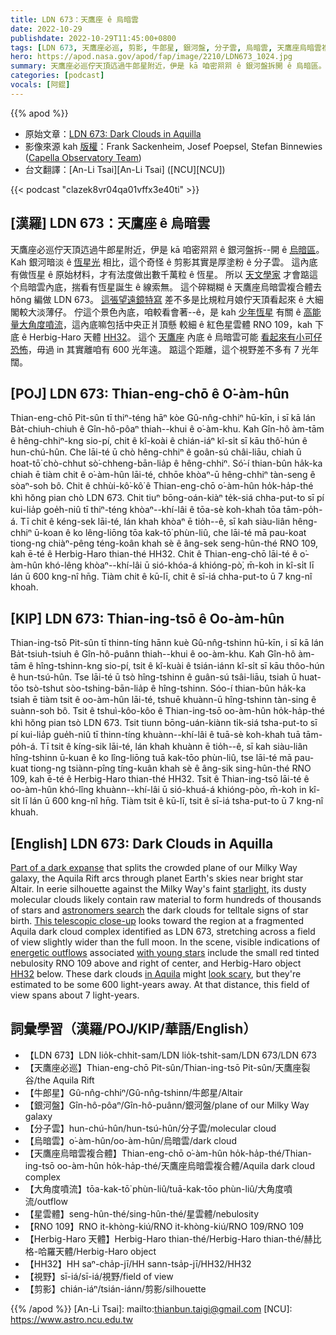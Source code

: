 ```yaml
---
title: LDN 673：天鷹座 ê 烏暗雲
date: 2022-10-29
publishdate: 2022-10-29T11:45:00+0800
tags: [LDN 673, 天鷹座必巡, 剪影, 牛郎星, 銀河盤, 分子雲, 烏暗雲, 天鷹座烏暗雲複合體, 大角度噴流, 星雲體, RNO 109, Herbig-Haro 天體, HH32, 視野]
hero: https://apod.nasa.gov/apod/fap/image/2210/LDN673_1024.jpg
summary: 天鷹座必巡佇天頂迒過牛郎星附近，伊是 kā 咱密喌喌 ê 銀河盤拆開 ê 烏暗區。
categories: [podcast]
vocals: [阿錕]
---
```


{{% apod %}}

- 原始文章：[LDN 673: Dark Clouds in Aquilla](https://apod.nasa.gov/apod/ap221029.html)
- 影像來源 kah [版權][copyright]：Frank Sackenheim, Josef Poepsel, Stefan Binnewies ([Capella Observatory Team](http://www.capella-observatory.com/Contact.htm))
- 台文翻譯：[An-Li Tsai][An-Li Tsai] ([NCU][NCU])

{{< podcast "clazek8vr04qa01vffx3e40ti" >}}

## [漢羅] LDN 673：天鷹座 ê 烏暗雲
天鷹座必巡佇天頂迒過牛郎星附近，伊是 kā 咱密喌喌 ê 銀河盤拆--開 ê [烏暗區][Part of a dark expanse]。
Kah 銀河暗淡 ê [恆星光][starlight] 相比，這个奇怪 ê 剪影其實是厚塗粉 ê 分子雲。
這內底有做恆星 ê 原始材料，才有法度做出數千萬粒 ê 恆星。
所以 [天文學家][astronomers search] 才會踮這个烏暗雲內底，揣看有恆星誕生 ê 線索無。
這个碎糊糊 ê 天鷹座烏暗雲複合體去 hŏng 編做 LDN 673。
[這張望遠鏡特寫][This telescopic close-up] 差不多是比規粒月娘佇天頂看起來 ê 大細閣較大淡薄仔。
佇這个景色內底，咱較看會著--ê，是 kah [少年恆星][with young stars] 有關 ê [高能量大角度噴流][energetic outflows]，這內底嘛包括中央正爿頂懸 較細 ê 紅色星雲體 RNO 109，kah 下底 ê Herbig-Haro 天體 [HH32][HH32]。
這个 [天鷹座][in Aquila] 內底 ê 烏暗雲可能 [看起來有小可仔恐怖][look scary t]，毋過 in 其實離咱有 600 光年遠。
踮這个距離，這个視野差不多有 7 光年闊。

## [POJ] LDN 673: Thian-eng-chō ê O͘-àm-hûn
Thian-eng-chō Pit-sûn tī thiⁿ-téng hāⁿ kòe Gû-nn̂g-chhiⁿ hū-kīn, i sī kā lán Ba̍t-chiuh-chiuh ê Gîn-hô-pôaⁿ thiah--khui ê o͘-àm-khu.
Kah Gîn-hô àm-tām ê hêng-chhiⁿ-kng sio-pí, chit ê kî-koài ê chián-iáⁿ kî-si̍t sī kāu thô͘-hún ê hun-chú-hûn.
Che lāi-té ū chò hêng-chhiⁿ ê goân-sú châi-liāu, chiah ū hoat-tō͘ chò-chhut sò͘-chheng-bān-lia̍p ê hêng-chhiⁿ.
Só͘-í thian-bûn ha̍k-ka chiah ē tiàm chit ê o͘-àm-hûn lāi-té, chhōe khòaⁿ-ū hêng-chhiⁿ tàn-seng ê sòaⁿ-soh bô.
Chit ê chhùi-kô͘-kô͘ ê Thian-eng-chō o͘-àm-hûn ho̍k-ha̍p-thé khì hŏng pian chò LDN 673.
Chit tiuⁿ bōng-oán-kiàⁿ te̍k-siá chha-put-to sī pí kui-lia̍p goe̍h-niû tī thiⁿ-téng khòaⁿ--khí-lâi ê tōa-sè koh-khah tōa tām-po̍h-á.
Tī chit ê kéng-sek lāi-té, lán khah khòaⁿ ē tio̍h--ê, sī kah siàu-liân hêng-chhiⁿ ū-koan ê ko lêng-liōng tōa kak-tō͘ phùn-liû, che lāi-té mā pau-koat tiong-ng chiàⁿ-pêng téng-koân khah sè ê âng-sek seng-hûn-thé RNO 109, kah ē-té ê Herbig-Haro thian-thé HH32.
Chit ê Thian-eng-chō lāi-té ê o͘-àm-hûn khó-lêng khòaⁿ--khí-lâi ū sió-khóa-á khióng-pò͘, m̄-koh in kî-si̍t lī lán ū 600 kng-nî hn̄g.
Tiàm chit ê kū-lī, chit ê sī-iá chha-put-to ū 7 kng-nî khoah.


## [KIP] LDN 673: Thian-ing-tsō ê Oo-àm-hûn
Thian-ing-tsō Pit-sûn tī thinn-tíng hānn kuè Gû-nn̂g-tshinn hū-kīn, i sī kā lán Ba̍t-tsiuh-tsiuh ê Gîn-hô-puânn thiah--khui ê oo-àm-khu.
Kah Gîn-hô àm-tām ê hîng-tshinn-kng sio-pí, tsit ê kî-kuài ê tsián-iánn kî-si̍t sī kāu thôo-hún ê hun-tsú-hûn.
Tse lāi-té ū tsò hîng-tshinn ê guân-sú tsâi-liāu, tsiah ū huat-tōo tsò-tshut sòo-tshing-bān-lia̍p ê hîng-tshinn.
Sóo-í thian-bûn ha̍k-ka tsiah ē tiàm tsit ê oo-àm-hûn lāi-té, tshuē khuànn-ū hîng-tshinn tàn-sing ê suànn-soh bô.
Tsit ê tshuì-kôo-kôo ê Thian-ing-tsō oo-àm-hûn ho̍k-ha̍p-thé khì hŏng pian tsò LDN 673.
Tsit tiunn bōng-uán-kiànn ti̍k-siá tsha-put-to sī pí kui-lia̍p gue̍h-niû tī thinn-tíng khuànn--khí-lâi ê tuā-sè koh-khah tuā tām-po̍h-á.
Tī tsit ê kíng-sik lāi-té, lán khah khuànn ē tio̍h--ê, sī kah siàu-liân hîng-tshinn ū-kuan ê ko lîng-liōng tuā kak-tōo phùn-liû, tse lāi-té mā pau-kuat tiong-ng tsiànn-pîng tíng-kuân khah sè ê âng-sik sing-hûn-thé RNO 109, kah ē-té ê Herbig-Haro thian-thé HH32.
Tsit ê Thian-ing-tsō lāi-té ê oo-àm-hûn khó-lîng khuànn--khí-lâi ū sió-khuá-á khióng-pòo, m̄-koh in kî-si̍t lī lán ū 600 kng-nî hn̄g.
Tiàm tsit ê kū-lī, tsit ê sī-iá tsha-put-to ū 7 kng-nî khuah.


## [English] LDN 673: Dark Clouds in Aquilla
[Part of a dark expanse][Part of a dark expanse] that splits the crowded plane of our Milky Way galaxy, the Aquila Rift arcs through planet Earth's skies near bright star Altair.
In eerie silhouette against the Milky Way's faint [starlight][starlight], its dusty molecular clouds likely contain raw material to form hundreds of thousands of stars and [astronomers search][astronomers search] the dark clouds for telltale signs of star birth.
[This telescopic close-up][This telescopic close-up] looks toward the region at a fragmented Aquila dark cloud complex identified as LDN 673, stretching across a field of view slightly wider than the full moon.
In the scene, visible indications of [energetic outflows][energetic outflows] associated [with young stars][with young stars] include the small red tinted nebulosity RNO 109 above and right of center, and Herbig-Haro object [HH32][HH32] below.
These dark clouds [in Aquila][in Aquila] might [look scary][look scary e], but they're estimated to be some 600 light-years away.
At that distance, this field of view spans about 7 light-years.

## 詞彙學習（漢羅/POJ/KIP/華語/English）
- 【LDN 673】LDN lio̍k-chhit-sam/LDN lio̍k-tshit-sam/LDN 673/LDN 673
- 【天鷹座必巡】Thian-eng-chō Pit-sûn/Thian-ing-tsō Pit-sûn/天鷹座裂谷/the Aquila Rift
- 【牛郎星】Gû-nn̂g-chhiⁿ/Gû-nn̂g-tshinn/牛郎星/Altair
- 【銀河盤】Gîn-hô-pôaⁿ/Gîn-hô-puânn/銀河盤/plane of our Milky Way galaxy
- 【分子雲】hun-chú-hûn/hun-tsú-hûn/分子雲/molecular cloud
- 【烏暗雲】o͘-àm-hûn/oo-àm-hûn/烏暗雲/dark cloud
- 【天鷹座烏暗雲複合體】Thian-eng-chō o͘-àm-hûn ho̍k-ha̍p-thé/Thian-ing-tsō oo-àm-hûn ho̍k-ha̍p-thé/天鷹座烏暗雲複合體/Aquila dark cloud complex
- 【大角度噴流】tōa-kak-tō͘ phùn-liû/tuā-kak-tōo phùn-liû/大角度噴流/outflow
- 【星雲體】seng-hûn-thé/sing-hûn-thé/星雲體/nebulosity
- 【RNO 109】RNO it-khòng-kiú/RNO it-khòng-kiú/RNO 109/RNO 109
- 【Herbig-Haro 天體】Herbig-Haro thian-thé/Herbig-Haro thian-thé/赫比格-哈羅天體/Herbig-Haro object
- 【HH32】HH saⁿ-cha̍p-jī/HH sann-tsa̍p-jī/HH32/HH32
- 【視野】sī-iá/sī-iá/視野/field of view
- 【剪影】chián-iáⁿ/tsián-iánn/剪影/silhouette

{{% /apod %}}
[An-Li Tsai]: mailto:thianbun.taigi@gmail.com
[NCU]: https://www.astro.ncu.edu.tw

[copyright]: https://apod.nasa.gov/apod/fap/lib/about_apod.html#srapply
[License]: https://creativecommons.org/licenses/by/2.0/

[Part of a dark expanse]:https://apod.nasa.gov/apod/ap100625.html
[starlight]:https://apod.nasa.gov/apod/ap090613.html
[astronomers search]:https://arxiv.org/abs/1712.00305
[This telescopic close-up]:http://www.capella-observatory.com/ImageHTMLs/DiffuseNebula/LDN673.htm
[energetic outflows]:https://apod.nasa.gov/apod/ap110905.html
[with young stars]:https://apod.nasa.gov/apod/ap111027.html
[HH32]:http://www.spacetelescope.org/images/opo9935a/
[in Aquila]:http://en.wikipedia.org/wiki/Aquila_%28constellation%29
[look scary e]:https://apod.nasa.gov/apod/ap211030.html
[look scary t]:https://apod.tw/daily/20211030/
